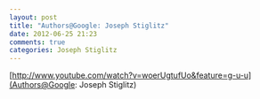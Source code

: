 ```yaml
---
layout: post
title: "Authors@Google: Joseph Stiglitz"
date: 2012-06-25 21:23
comments: true
categories: Joseph Stiglitz
---
```

[http://www.youtube.com/watch?v=woerUgtufUo&feature=g-u-u](Authors@Google: Joseph Stiglitz)

